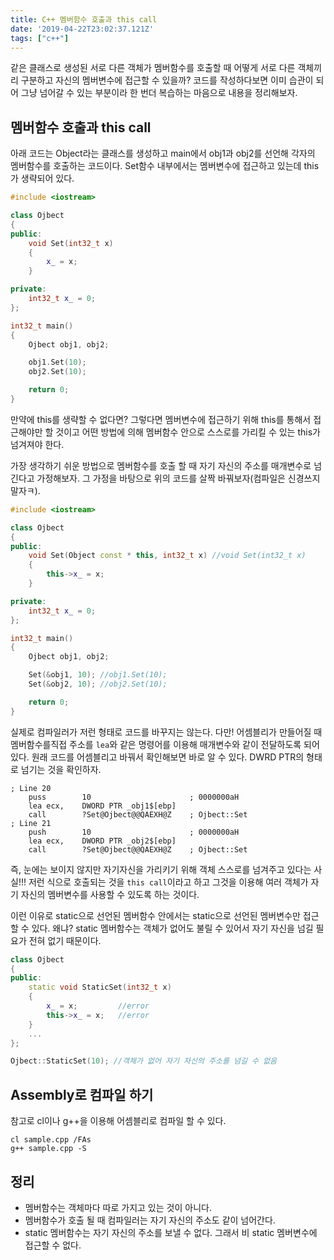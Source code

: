 ```yaml
---
title: C++ 멤버함수 호출과 this call
date: '2019-04-22T23:02:37.121Z'
tags: ["c++"]
---
```


같은 클래스로 생성된 서로 다른 객체가 멤버함수를 호출할 때 어떻게 서로 다른 객체끼리 구분하고 자신의 멤버변수에 접근할 수 있을까? 코드를 작성하다보면 이미 습관이 되어 그냥 넘어갈 수 있는 부분이라 한 번더 복습하는 마음으로 내용을 정리해보자.

<!-- end -->

## **멤버함수 호출과 this call**

아래 코드는 Object라는 클래스를 생성하고 main에서 obj1과 obj2를 선언해 각자의 멤버함수를 호출하는 코드이다. Set함수 내부에서는 멤버변수에 접근하고 있는데 this가 생략되어 있다.

```cpp
#include <iostream>

class Ojbect
{
public:
    void Set(int32_t x)
    {
        x_ = x;
    }

private:
    int32_t x_ = 0;
};

int32_t main()
{
    Ojbect obj1, obj2;

    obj1.Set(10);
    obj2.Set(10);

    return 0;
}
```

만약에 this를 생략할 수 없다면? 그렇다면 멤버변수에 접근하기 위해 this를 통해서 접근해야만 할 것이고 어떤 방법에 의해 멤버함수 안으로 스스로를 가리킬 수 있는 this가 넘겨져야 한다. 

가장 생각하기 쉬운 방법으로 멤버함수를 호출 할 때 자기 자신의 주소를 매개변수로 넘긴다고 가정해보자. 그 가정을 바탕으로 위의 코드를 살짝 바꿔보자(컴파일은 신경쓰지 말자ㅋ).

```cpp
#include <iostream>

class Ojbect
{
public:
    void Set(Object const * this, int32_t x) //void Set(int32_t x)
    {
        this->x_ = x;
    }

private:
    int32_t x_ = 0;
};

int32_t main()
{
    Ojbect obj1, obj2;

    Set(&obj1, 10); //obj1.Set(10);
    Set(&obj2, 10); //obj2.Set(10);

    return 0;
}
```

실제로 컴파일러가 저런 형태로 코드를 바꾸지는 않는다. 다만! 어셈블리가 만들어질 때 멤버함수를직접 주소를 `lea`와 같은 명령어를 이용해 매개변수와 같이 전달하도록 되어 있다. 원래 코드를 어셈블리고 바꿔서 확인해보면 바로 알 수 있다. DWRD PTR의 형태로 넘기는 것을 확인하자.

```
; Line 20
	puss        10					    ; 0000000aH
	lea	ecx,    DWORD PTR _obj1$[ebp]
	call        ?Set@Ojbect@@QAEXH@Z	; Ojbect::Set
; Line 21
	push        10			    		; 0000000aH
	lea	ecx,    DWORD PTR _obj2$[ebp]
	call        ?Set@Ojbect@@QAEXH@Z	; Ojbect::Set
```

즉, 눈에는 보이지 않지만 자기자신을 가리키기 위해 객체 스스로를 넘겨주고 있다는 사실!!! 저런 식으로 호출되는 것을 `this call`이라고 하고 그것을 이용해 여러 객체가 자기 자신의 멤버변수를 사용할 수 있도록 하는 것이다.

이런 이유로 static으로 선언된 멤버함수 안에서는 static으로 선언된 멤버변수만 접근할 수 있다. 왜냐? static 멤버함수는 객체가 없어도 불릴 수 있어서 자기 자신을 넘길 필요가 전혀 없기 때문이다.

```cpp
class Ojbect
{
public:
    static void StaticSet(int32_t x)
    {
        x_ = x;         //error  
        this->x_ = x;   //error
    }
    ...
};

Ojbect::StaticSet(10); //객체가 없어 자기 자신의 주소를 넘길 수 없음
```

## **Assembly로 컴파일 하기**
참고로 cl이나 g++을 이용해 어셈블리로 컴파일 할 수 있다.

```
cl sample.cpp /FAs
g++ sample.cpp -S
```

## **정리**
* 멤버함수는 객체마다 따로 가지고 있는 것이 아니다.
* 멤버함수가 호출 될 때 컴파일러는 자기 자신의 주소도 같이 넘어간다.
* static 멤버함수는 자기 자신의 주소를 보낼 수 없다. 그래서 비 static 멤버변수에 접근할 수 없다.